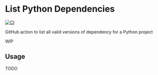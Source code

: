 # List Python Dependencies

[![CI](https://github.com/samuelcolvin/list-python-dependencies/workflows/CI/badge.svg?event=push)](https://github.com/samuelcolvin/list-python-dependencies/actions?query=event%3Apush+branch%3Amain+workflow%3ACI)

GitHub action to list all valid versions of dependency for a Python project

WIP

## Usage

TODO
